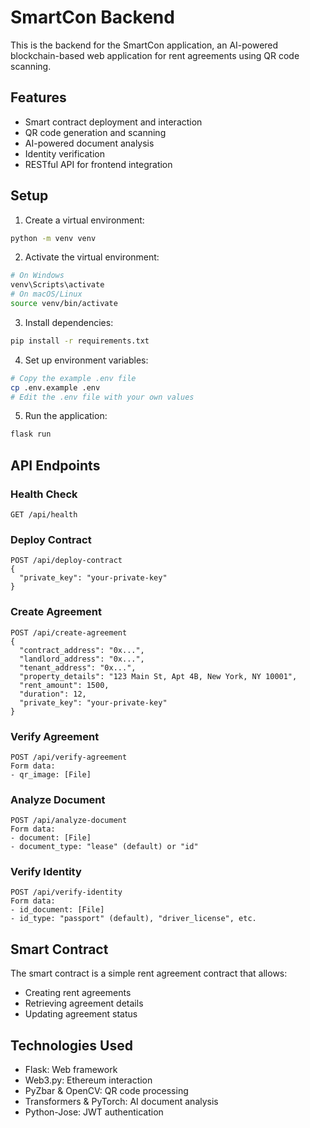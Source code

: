 # SmartCon Backend

This is the backend for the SmartCon application, an AI-powered blockchain-based web application for rent agreements using QR code scanning.

## Features

- Smart contract deployment and interaction
- QR code generation and scanning
- AI-powered document analysis
- Identity verification
- RESTful API for frontend integration

## Setup

1. Create a virtual environment:
```bash
python -m venv venv
```

2. Activate the virtual environment:
```bash
# On Windows
venv\Scripts\activate
# On macOS/Linux
source venv/bin/activate
```

3. Install dependencies:
```bash
pip install -r requirements.txt
```

4. Set up environment variables:
```bash
# Copy the example .env file
cp .env.example .env
# Edit the .env file with your own values
```

5. Run the application:
```bash
flask run
```

## API Endpoints

### Health Check
```
GET /api/health
```

### Deploy Contract
```
POST /api/deploy-contract
{
  "private_key": "your-private-key"
}
```

### Create Agreement
```
POST /api/create-agreement
{
  "contract_address": "0x...",
  "landlord_address": "0x...",
  "tenant_address": "0x...",
  "property_details": "123 Main St, Apt 4B, New York, NY 10001",
  "rent_amount": 1500,
  "duration": 12,
  "private_key": "your-private-key"
}
```

### Verify Agreement
```
POST /api/verify-agreement
Form data:
- qr_image: [File]
```

### Analyze Document
```
POST /api/analyze-document
Form data:
- document: [File]
- document_type: "lease" (default) or "id"
```

### Verify Identity
```
POST /api/verify-identity
Form data:
- id_document: [File]
- id_type: "passport" (default), "driver_license", etc.
```

## Smart Contract

The smart contract is a simple rent agreement contract that allows:
- Creating rent agreements
- Retrieving agreement details
- Updating agreement status

## Technologies Used

- Flask: Web framework
- Web3.py: Ethereum interaction
- PyZbar & OpenCV: QR code processing
- Transformers & PyTorch: AI document analysis
- Python-Jose: JWT authentication 